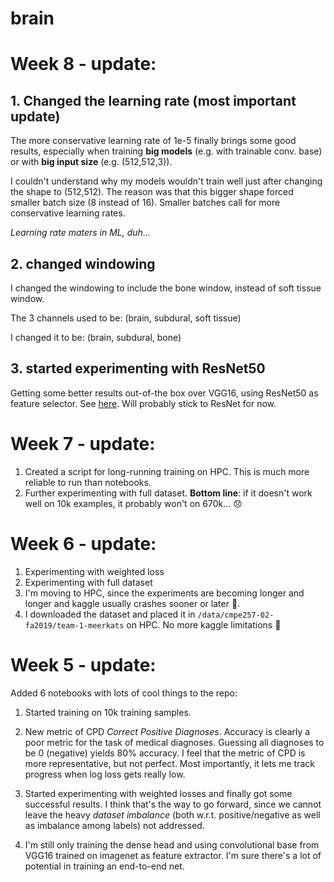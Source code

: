 # brain


# Week 8 - update:

## 1. Changed the learning rate (__most important update__)

The more conservative learning rate of 1e-5 finally brings some good results, especially when training __big models__ (e.g. with trainable conv. base) or with __big input size__ (e.g. (512,512,3)).

I couldn't understand why my models wouldn't train well just after changing the shape to (512,512). The reason was that this bigger shape forced smaller batch size (8 instead of 16). Smaller batches call for more conservative learning rates.

*Learning rate maters in ML, duh...*

## 2. changed windowing
I changed the windowing to include the bone window, instead of soft tissue window. 

The 3 channels used to be: (brain, subdural, soft tissue)

I changed it to be: (brain, subdural, bone)

## 3. started experimenting with ResNet50

Getting some better results out-of-the box over VGG16, using ResNet50 as feature selector. See [here](https://github.com/tomek-l/brain/blob/master/Week%208%20-%20tlewicki%20-%20notebook%205.1%20-%20%E2%9C%94%EF%B8%8F%20trying%20ResNet%20with%20right%20learning%20rate.ipynb). Will probably stick to ResNet for now.

# Week 7 - update:
1. Created a script for long-running training on HPC. This is much more reliable to run than notebooks.
2. Further experimenting with full dataset. __Bottom line__: if it doesn't work well on 10k examples, it probably won't on 670k... 😞


# Week 6 - update:
1. Experimenting with weighted loss
2. Experimenting with full dataset
3. I'm moving to HPC, since the experiments are becoming longer and longer and kaggle usually crashes sooner or later 🤷.
4. I downloaded the dataset and placed it in ```/data/cmpe257-02-fa2019/team-1-meerkats``` on HPC. No more kaggle limitations 🎉

 

# Week 5 - update:
Added 6 notebooks with lots of cool things to the repo:
1. Started training on 10k training samples.

2. New metric of CPD _Correct Positive Diagnoses_. Accuracy is clearly a poor metric for the task of medical diagnoses.
Guessing all diagnoses to be 0 (negative) yields 80% accuracy. I feel that the metric of CPD is more representative, but not perfect.
Most importantly, it lets me track progress when log loss gets really low.

3. Started experimenting with weighted losses and finally got some successful results.
I think that's the way to go forward, since we cannot leave the heavy _dataset imbalance_
(both w.r.t. positive/negative as well as imbalance among labels) not addressed.

4. I'm still only training the dense head and using convolutional base from VGG16 trained on imagenet as feature extractor.
I'm sure there's a lot of potential in training an end-to-end net.




